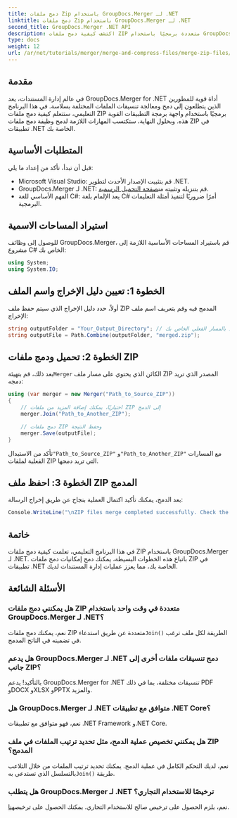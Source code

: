 ```yaml
---
title: دمج ملفات Zip باستخدام GroupDocs.Merger لـ .NET
linktitle: دمج ملفات Zip باستخدام GroupDocs.Merger لـ .NET
second_title: GroupDocs.Merger .NET API
description: اكتشف كيفية دمج ملفات ZIP متعددة برمجيًا باستخدام GroupDocs.Merger لـ .NET. يغطي هذا البرنامج التعليمي خطوة بخطوة المتطلبات الأساسية.
type: docs
weight: 12
url: /ar/net/tutorials/merger/merge-and-compress-files/merge-zip-files/
---
```

## مقدمة

في عالم إدارة المستندات، يعد GroupDocs.Merger for .NET أداة قوية للمطورين الذين يتطلعون إلى دمج ومعالجة تنسيقات الملفات المختلفة بسلاسة. في هذا البرنامج التعليمي، ستتعلم كيفية دمج ملفات ZIP برمجيًا باستخدام واجهة برمجة التطبيقات القوية هذه. وبحلول النهاية، ستكتسب المهارات اللازمة لدمج وظيفة دمج ملفات ZIP في تطبيقات .NET الخاصة بك.

## المتطلبات الأساسية

قبل أن تبدأ، تأكد من إعداد ما يلي:

- Microsoft Visual Studio: قم بتثبيت الإصدار الأحدث لتطوير .NET.
-  GroupDocs.Merger لـ .NET: قم بتنزيله وتثبيته من[صفحة التحميل الرسمية](https://releases.groupdocs.com/merger/net/).
- الفهم الأساسي للغة C#: يعد الإلمام بلغة C# أمرًا ضروريًا لتنفيذ أمثلة التعليمات البرمجية.

## استيراد المساحات الاسمية

للوصول إلى وظائف GroupDocs.Merger، قم باستيراد المساحات الأساسية اللازمة إلى مشروع C# الخاص بك:

```csharp
using System;
using System.IO;
```

## الخطوة 1: تعيين دليل الإخراج واسم الملف

أولاً، حدد دليل الإخراج الذي سيتم حفظ ملف ZIP المدمج فيه وقم بتعريف اسم ملف الإخراج:

```csharp
string outputFolder = "Your_Output_Directory"; // استبدل بالمسار الفعلي الخاص بك
string outputFile = Path.Combine(outputFolder, "merged.zip");
```

## الخطوة 2: تحميل ودمج ملفات ZIP

 بعد ذلك، قم بتهيئة`Merger` الكائن الذي يحتوي على مسار ملف ZIP المصدر الذي تريد دمجه:

```csharp
using (var merger = new Merger("Path_to_Source_ZIP"))
{
    // اختياريًا، يمكنك إضافة المزيد من ملفات ZIP إلى الدمج
    merger.Join("Path_to_Another_ZIP");

    // دمج ملفات ZIP وحفظ النتيجة
    merger.Save(outputFile);
}
```

 تأكد من الاستبدال`"Path_to_Source_ZIP"` و`"Path_to_Another_ZIP"` مع المسارات الفعلية لملفات ZIP التي تريد دمجها.

## الخطوة 3: احفظ ملف ZIP المدمج

بعد الدمج، يمكنك تأكيد اكتمال العملية بنجاح عن طريق إخراج الرسالة:

```csharp
Console.WriteLine("\nZIP files merge completed successfully. Check the output in {0}", outputFolder);
```

## خاتمة

في هذا البرنامج التعليمي، تعلمت كيفية دمج ملفات ZIP باستخدام GroupDocs.Merger لـ .NET. باتباع هذه الخطوات البسيطة، يمكنك دمج إمكانيات دمج ملفات ZIP في تطبيقات .NET الخاصة بك، مما يعزز عمليات إدارة المستندات لديك.

## الأسئلة الشائعة

### هل يمكنني دمج ملفات ZIP متعددة في وقت واحد باستخدام GroupDocs.Merger لـ .NET؟

 نعم، يمكنك دمج ملفات ZIP متعددة عن طريق استدعاء`Join()` الطريقة لكل ملف ترغب في تضمينه في الناتج المدمج.

### هل يدعم GroupDocs.Merger لـ .NET دمج تنسيقات ملفات أخرى إلى جانب ZIP؟

بالتأكيد! يدعم GroupDocs.Merger for .NET تنسيقات مختلفة، بما في ذلك PDF وDOCX وXLSX وPPTX والمزيد.

### هل GroupDocs.Merger لـ .NET متوافق مع تطبيقات .NET Core؟

نعم، فهو متوافق مع تطبيقات .NET Framework و.NET Core.

### هل يمكنني تخصيص عملية الدمج، مثل تحديد ترتيب الملفات في ملف ZIP المدمج؟

 نعم، لديك التحكم الكامل في عملية الدمج. يمكنك تحديد ترتيب الملفات من خلال التلاعب بالتسلسل الذي تستدعي به`Join()` طريقة.

### هل يتطلب GroupDocs.Merger لـ .NET ترخيصًا للاستخدام التجاري؟

 نعم، يلزم الحصول على ترخيص صالح للاستخدام التجاري. يمكنك الحصول على ترخيص[هنا](https://purchase.groupdocs.com/buy).
